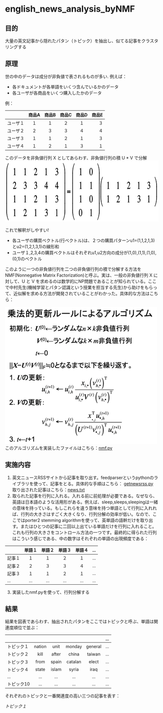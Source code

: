 # english_news_analysis_byNMF

## 目的
大量の英文記事から隠れたパタン（トピック）を抽出し、似てる記事をクラスタリングする

## 原理
世の中のデータは成分が非負値で表されるものが多い. 例えば：
+ 各ドキュメントが各単語をいくつ含んでいるかのデータ
+ 各ユーザが各商品をいくつ購入したかのデータ

例： 

|  |商品A|商品B|商品C|商品D|商品E|
|--|:--:|:---:|:--:|:--:|---:|
|ユーザ１|１|１|２|１|３|
|ユーザ２|２|３|３|４|４|
|ユーザ３|１|１|２|１|３|
|ユーザ４|１|２|１|３|１|

このデータを非負値行列 X としてあらわす、非負値行列の積 U * V で分解
<img src="https://github.com/luguorenjian/english_news_analysis_byNMF/blob/master/nmf.png" width=600 height=200 />

これで解釈がしやすい! 
+ 各ユーザの購買ベクトル(行ベクトル)は、２つの購買パターンu1=(1,1,2,1,3)とu2=(1,2,1,3,1)の線形和　
+ ユーザ１,2,3,4の購買ベクトルはそれぞれu1,u2方向の成分が(1,0),(1,1),(1,0),(0,1)のベクトル 

このように一つの非負値行列を二つの非負値行列の積で分解する方法をNMF(Nonnegative Matrix Factorization)と呼ぶ。実は、一般の非負値行列 X に対して、U と V を求めるのは数学的にNP問題であることが知られている。ここで中村先生(機械学習とパタン認識という授業を担当する先生)から助けをもらって、近似解を求める方法が開発されていることがわかった。具体的な方法はこちら： 

<img src="https://github.com/luguorenjian/english_news_analysis_byNMF/blob/master/nmf更新ルール.png" width=500 height=450 />
このアルゴリズムを実装したファイルはこちら：<a href="https://github.com/luguorenjian/english_news_analysis_byNMF/blob/master/nmf.py" target="_blank">nmf.py</a>

## 実施内容
1. 英文ニュースRSSサイトから記事を取り出す。feedparserというpythonのライブラリを使って、記事をとる。具体的な手順はこちら：
<a href="https://github.com/luguorenjian/english_news_analysis_byNMF/blob/master/getnewsrss.py" target="_blank">getnewsrss.py</a> 取り出された記事はこちら：<a href="https://github.com/luguorenjian/english_news_analysis_byNMF/blob/master/news.txt" target="_blank">news.txt</a>
2. 取られた記事を行列に入れる。入れる前に前処理が必要である。なぜなら、英語は日本語のような活用形がある。例えば、sleep,sleeps,sleepingは一緒の意味を持っている。もしこれらを違う意味を持つ単語として行列に入れれば、行列の大きさはすごく大きくなり、行列分解の効率が低い。なので、ここではporter2 stemming algorithmを使って、英単語の語幹だけを取り出す。またはひとつの記事に二回以上出ている単語だけを行列に入れること。これも行列の大きさをコントロール方法の一つです。最終的に得られた行列はこういう感じである、中の数字はそれぞれの単語の出現頻度である：

|  |単語１|単語２|単語３|単語４|...|
|--|:--:|:---:|:--:|:--:|---:|
|記事１|１|１|２|１|...|
|記事２|２|３|３|４|...|
|記事３|１|１|２|１|...|
|...|...|...|...|...|...|
3. 実装したnmf.pyを使って、行列分解する
## 結果
結果を図表であらわす、抽出されたパタンをここではトピックと呼ぶ、単語は関連度順位で並ぶ：

|  | | | | |...|
|--|:--:|:---:|:--:|:--:|---:|
|トピック１|nation|unit|monday|general|...|
|トピック２|kill|after|china|taiwan|...|
|トピック３|from|spain|catalan|elect|...|
|トピック４|state|islam|syria|iraq|...|
|...|...|...|...|...|...|
|トピック10|...|...|...|...|...|



それぞれのトピックと一番関連度の高い三つの記事を表す：

_トピック１_








